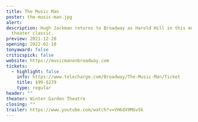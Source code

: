 ```yaml
---
title: The Music Man
poster: the-music-man.jpg
alert: 
description: Hugh Jackman returns to Broadway as Harold Hill in this musical
  theater classic.
preview: 2021-12-20
opening: 2022-02-10
tonyaward: false
criticspick: false
website: https://musicmanonbroadway.com
tickets:
  - highlight: false
    info: https://www.telecharge.com/Broadway/The-Music-Man/Ticket
    title: $99-$279
    type: regular
header: ""
theater: Winter Garden Theatre
closing: ""
trailer: https://www.youtube.com/watch?v=VH6dX9MGvSk
---
```

